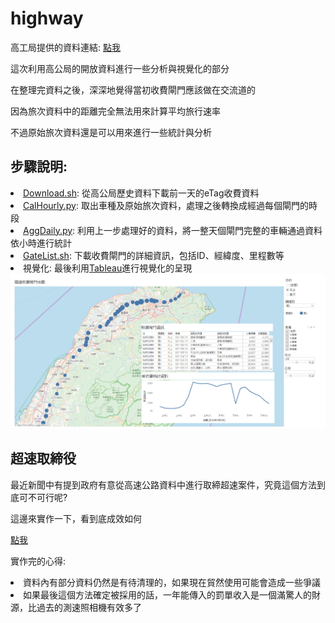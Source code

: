 # highway
<p>高工局提供的資料連結: <a href="http://tisvcloud.freeway.gov.tw/">點我</a></p>
<p>這次利用高公局的開放資料進行一些分析與視覺化的部分</p>
<p>在整理完資料之後，深深地覺得當初收費閘門應該做在交流道的</p>
<p>因為旅次資料中的距離完全無法用來計算平均旅行速率</p>
<p>不過原始旅次資料還是可以用來進行一些統計與分析</p>

<h2>步驟說明:</h2>
<li><a href="src/Download.sh">Download.sh</a>: 從高公局歷史資料下載前一天的eTag收費資料</li>
<li><a href="src/CalHourly.py">CalHourly.py</a>: 取出車種及原始旅次資料，處理之後轉換成經過每個閘門的時段</li>
<li><a href="src/AggDaily.py">AggDaily.py</a>: 利用上一步處理好的資料，將一整天個閘門完整的車輛通過資料依小時進行統計</li>
<li><a href="src/GateList.sh">GateList.sh</a>: 下載收費閘門的詳細資訊，包括ID、經緯度、里程數等</li>

<li>視覺化: 最後利用<a href="https://public.tableau.com/views/highway_statistics/Dashboard1?:embed=y&:display_count=yes&publish=yes">Tableau</a>進行視覺化的呈現</li>
<img src="tableau.png"></img>

<h2>超速取締役</h2>
<p>最近新聞中有提到政府有意從高速公路資料中進行取締超速案件，究竟這個方法到底可不可行呢?</p>
<p>這邊來實作一下，看到底成效如何</p>
<a href="http://nbviewer.jupyter.org/github/mirage7714/highway/src/highway_overspeed_discussion.ipynb">點我</a>
<p>實作完的心得: </p>
<li>資料內有部分資料仍然是有待清理的，如果現在貿然使用可能會造成一些爭議</li>
<li>如果最後這個方法確定被採用的話，一年能傳入的罰單收入是一個滿驚人的財源，比過去的測速照相機有效多了</li>
